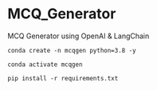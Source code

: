 # MCQ_Generator
MCQ Generator using OpenAI &amp; LangChain


``` 
conda create -n mcqgen python=3.8 -y 
``` 


``` 
conda activate mcqgen
```


```
pip install -r requirements.txt
```




